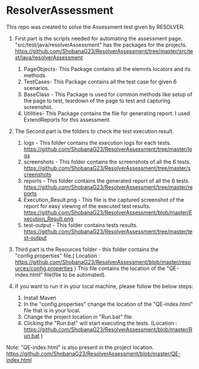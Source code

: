 # ResolverAssessment
This repo was created to solve the Assessment test given by RESOLVER.

1) First part is the scripts needed for automating the assessment page.
  "src/test/java/resolverAssessment" has the packages for the projects. https://github.com/ShobanaG23/ResolverAssessment/tree/master/src/test/java/resolverAssessment
   1. PageObjects- This Package contains all the elemnts locators and its methods.
   2. TestCases- This Package contains all the test case for given 6 scenarios.
   3. BaseClass - This Package is used for common methods like setup of the page to test, teardown of the page to test and capturing screenshot.
   4. Utilities- This Package contains the file for generating report. I used ExtendReports for this assessment.

2) The Second part is the folders to check the test execution result.
    1. logs - This folder contains the execution logs for each tests. https://github.com/ShobanaG23/ResolverAssessment/tree/master/logs
    2. screenshots - This folder contains the screenshots of all the 6 tests. https://github.com/ShobanaG23/ResolverAssessment/tree/master/screenshots
    3. reports - This folder contains the generated report of all the 6 tests. https://github.com/ShobanaG23/ResolverAssessment/tree/master/reports
    4. Execution_Result.png - This file is the captured screenshot of the report for easy viewing of the executed test results. https://github.com/ShobanaG23/ResolverAssessment/blob/master/Execution_Result.png
    5. test-output - This folder contains tests results. https://github.com/ShobanaG23/ResolverAssessment/tree/master/test-output

3) Third part is the Resources folder - this folder contains the "config.properties" file.( Location :  https://github.com/ShobanaG23/ResolverAssessment/blob/master/resources/config.properties )
   This file contains the location of the "QE-index.html" file(file to be automated).

4) If you want to run it in your local machine, please follow the below steps:
    1) Install Maven
    2) In the "config.properties" change the location of the "QE-index.html" file that is in your local. 
    3) Change the project location in "Run.bat" file.
    4) Clicking the "Run.bat" will start executing the tests. (Location : https://github.com/ShobanaG23/ResolverAssessment/blob/master/Run.bat )

Note: "QE-index.html" is also present in the project location. https://github.com/ShobanaG23/ResolverAssessment/blob/master/QE-index.html
